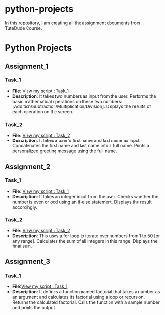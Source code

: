 # python-projects
In this repository, I am creating all the assignment documents from TuteDude Course.
# Python Projects

## Assignment_1
### Task_1
- **File**: [View my script : Task_1](assignment_1/mathematical_operations.py)
- **Description**: It takes two numbers as input from the user. Performs the basic mathematical operations on these two numbers: [Addition/Subtraction/Multiplication/Division]. Displays the results of each operation on the screen.

### Task_2
- **File**: [View my script : Task_2](assignment_1/personalized_greetings.py)
- **Description**: It takes a user's first name and last name as input. Concatenates the first name and last name into a full name. Prints a personalized greeting message using the full name.


## Assignment_2
### Task_1
- **File**: [View my script : Task_1](assignment_2/even_odd.py)
- **Description**: It takes an integer input from the user. Checks whether the number is even or odd using an if-else statement. Displays the result accordingly.

### Task_2
- **File**: [View my script : Task_2](assignment_2/sum_of_integers_loop.py)
- **Description**: This uses a for loop to iterate over numbers from 1 to 50 [or any range]. Calculates the sum of all integers in this range. Displays the final sum.

## Assignment_3
### Task_1
- **File**:[View my script : Task_1](assignment_3/factorial.py)
- **Description**: It defines a function named factorial that takes a number as an argument and calculates its factorial using a loop or recursion. Returns the calculated factorial. Calls the function with a sample number and prints the output.
